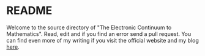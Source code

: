# README

Welcome to the source directory of "The Electronic Continuum to Mathematics". Read, edit and if you find an error send a pull request. You can find even more of my writing if you visit the official website and my blog [here](https://maths.tth.cl).
